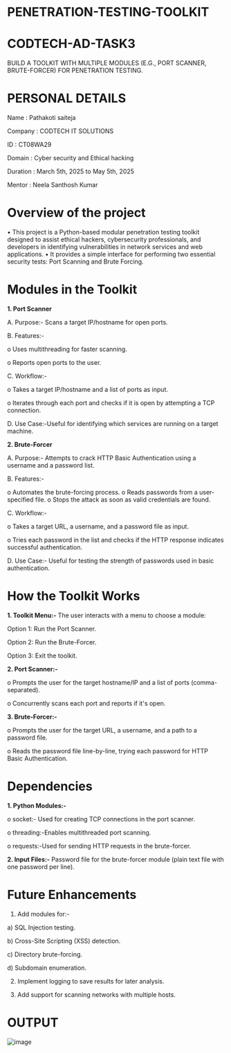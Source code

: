 # PENETRATION-TESTING-TOOLKIT
# CODTECH-AD-TASK3
BUILD A TOOLKIT WITH MULTIPLE MODULES (E.G., PORT SCANNER, BRUTE-FORCER) FOR PENETRATION TESTING.

# PERSONAL DETAILS
Name : Pathakoti saiteja

Company : CODTECH IT SOLUTIONS

ID : CT08WA29

Domain : Cyber security and Ethical hacking

Duration : March 5th, 2025 to May 5th, 2025

Mentor : Neela Santhosh Kumar

# Overview of the project
•	This project is a Python-based modular penetration testing toolkit designed to assist ethical hackers, cybersecurity professionals, and developers in identifying vulnerabilities in network services and web applications.
•	It provides a simple interface for performing two essential security tests: Port Scanning and Brute Forcing.

# Modules in the Toolkit
****1. Port Scanner****

A. Purpose:- Scans a target IP/hostname for open ports.

B. Features:-

o	Uses multithreading for faster scanning.

o	Reports open ports to the user.

C. Workflow:-

o	Takes a target IP/hostname and a list of ports as input.

o	Iterates through each port and checks if it is open by attempting a TCP connection.

D. Use Case:-Useful for identifying which services are running on a target machine.


**2. Brute-Forcer**

A. Purpose:- Attempts to crack HTTP Basic Authentication using a username and a password list.

B. Features:-

o	Automates the brute-forcing process.
o	Reads passwords from a user-specified file.
o	Stops the attack as soon as valid credentials are found.

C. Workflow:-

o	Takes a target URL, a username, and a password file as input.

o	Tries each password in the list and checks if the HTTP response indicates successful authentication.

D. Use Case:- Useful for testing the strength of passwords used in basic authentication.

# How the Toolkit Works
**1.	Toolkit Menu:-**
The user interacts with a menu to choose a module:

Option 1: Run the Port Scanner.

Option 2: Run the Brute-Forcer.

Option 3: Exit the toolkit.

**2.	Port Scanner:-**

o	Prompts the user for the target hostname/IP and a list of ports (comma-separated).

o	Concurrently scans each port and reports if it's open.

**3.	Brute-Forcer:-**

o	Prompts the user for the target URL, a username, and a path to a password file.

o	Reads the password file line-by-line, trying each password for HTTP Basic Authentication.

# Dependencies
**1.	Python Modules:-**

o	socket:- Used for creating TCP connections in the port scanner.

o	threading:-Enables multithreaded port scanning.

o	requests:-Used for sending HTTP requests in the brute-forcer.

**2.	Input Files:-** Password file for the brute-forcer module (plain text file with one password per line).

# Future Enhancements

1.	Add modules for:-

a)	SQL Injection testing.

b)	Cross-Site Scripting (XSS) detection.

c)	Directory brute-forcing.

d)	Subdomain enumeration.

2.	Implement logging to save results for later analysis.

3.	Add support for scanning networks with multiple hosts.

# OUTPUT

![image](https://github.com/user-attachments/assets/4a904ab0-5c05-4890-8ff6-9811b4e36d13)
